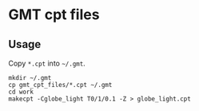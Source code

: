# GMT cpt files
## Usage
Copy `*.cpt` into `~/.gmt`.

    mkdir ~/.gmt
    cp gmt_cpt_files/*.cpt ~/.gmt
    cd work
    makecpt -Cglobe_light T0/1/0.1 -Z > globe_light.cpt
